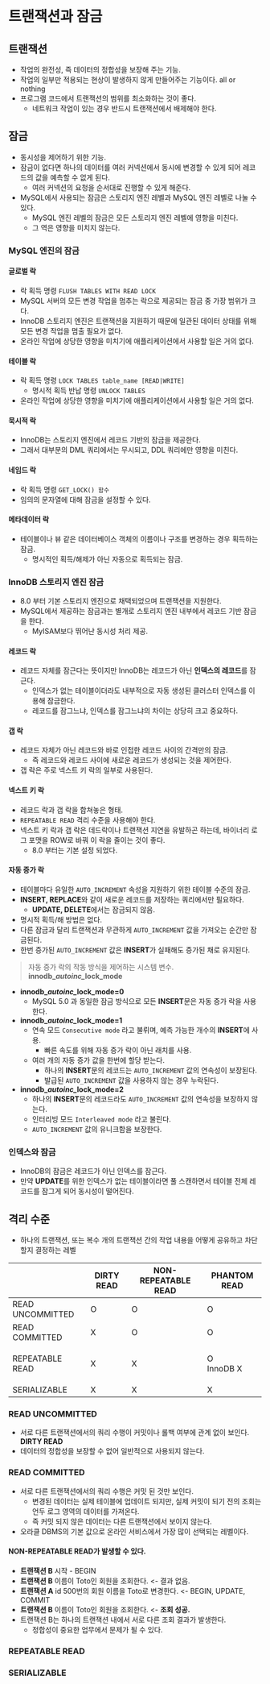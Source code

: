 # 트랜잭션과 잠금

## 트랜잭션

* 작업의 완전성, 즉 데이터의 정합성을 보장해 주는 기능.
* 작업의 일부만 적용되는 현상이 발생하지 않게 만들어주는 기능이다. all or nothing
* 프로그램 코드에서 트랜잭션의 범위를 최소화하는 것이 좋다.
  * 네트워크 작업이 있는 경우 반드시 트랜잭션에서 배제해야 한다.

## 잠금

* 동시성을 제어하기 위한 기능.
* 잠금이 없다면 하나의 데이터를 여러 커넥션에서 동시에 변경할 수 있게 되어 레코드의 값을 예측할 수 없게 된다.
  * 여러 커넥션의 요청을 순서대로 진행할 수 있게 해준다.
* MySQL에서 사용되는 잠금은 스토리지 엔진 레벨과 MySQL 엔진 레벨로 나눌 수 있다.
  * MySQL 엔진 레벨의 잠금은 모든 스토리지 엔진 레벨에 영향을 미친다.
  * 그 역은 영향을 미치지 않는다.

### MySQL 엔진의 잠금

#### 글로벌 락

* 락 획득 명령 `FLUSH TABLES WITH READ LOCK`&#x20;
* MySQL 서버의 모든 변경 작업을 멈추는 락으로 제공되는 잠금 중 가장 범위가 크다.
* InnoDB 스토리지 엔진은 트랜잭션을 지원하기 때문에 일관된 데이터 상태를 위해 모든 변경 작업을 멈출 필요가 없다.
* 온라인 작업에 상당한 영향을 미치기에 애플리케이션에서 사용할 일은 거의 없다.

#### 테이블 락

* 락 획득 명령 `LOCK TABLES table_name [READ|WRITE]`
  * 명시적 획득 반납 명령 `UNLOCK TABLES`
* 온라인 작업에 상당한 영향을 미치기에 애플리케이션에서 사용할 일은 거의 없다.

#### 묵시적 락

* InnoDB는 스토리지 엔진에서 레코드 기반의 잠금을 제공한다.
* 그래서 대부분의 DML 쿼리에서는 무시되고, DDL 쿼리에만 영향을 미친다.

#### 네임드 락

* 락 획득 명령 `GET_LOCK() 함수`
* 임의의 문자열에 대해 잠금을 설정할 수 있다.

#### 메타데이터 락

* 테이블이나 뷰 같은 데이터베이스 객체의 이름이나 구조를 변경하는 경우 획득하는 잠금.
  * 명시적인 획득/해제가 아닌 자동으로 획득되는 잠금.

### InnoDB 스토리지 엔진 잠금

* 8.0 부터 기본 스토리지 엔진으로 채택되었으며 트랜잭션을 지원한다.
* MySQL에서 제공하는 잠금과는 별개로 스토리지 엔진 내부에서 레코드 기반 잠금을 한다.
  * MyISAM보다 뛰어난 동시성 처리 제공.

#### 레코드 락

* 레코드 자체를 잠근다는 뜻이지만 InnoDB는 레코드가 아닌 **인덱스의 레코드**를 잠근다.
  * 인덱스가 없는 테이블이더라도 내부적으로 자동 생성된 클러스터 인덱스를 이용해 잠금한다.
  * 레코드를 잠그느냐, 인덱스를 잠그느냐의 차이는 상당히 크고 중요하다.

#### 갭 락

* 레코드 자체가 아닌 레코드와 바로 인접한 레코드 사이의 간격만의 잠금.
  * 즉 레코드와 레코드 사이에 새로운 레코드가 생성되는 것을 제어한다.
* 갭 락은 주로 넥스트 키 락의 일부로 사용된다.

#### 넥스트 키 락

* 레코드 락과 갭 락을 합쳐놓은 형태.
* `REPEATABLE READ` 격리 수준을 사용해야 한다.
* 넥스트 키 락과 갭 락은 데드락이나 트랜잭션 지연을 유발하곤 하는데, 바이너리 로그 포맷을 ROW로 바꿔 이 락을 줄이는 것이 좋다.
  * 8.0 부터는 기본 설정 되었다.

#### 자동 증가 락&#x20;

* 테이블마다 유일한 `AUTO_INCREMENT` 속성을 지원하기 위한 테이블 수준의 잠금.
* **INSERT, REPLACE**와 같이 새로운 레코드를 저장하는 쿼리에서만 필요하다.
  * **UPDATE, DELETE**에서는 잠금되지 않음.
* 명시적 획득/해 방법은 없다.
* 다른 잠금과 달리 트랜잭션과 무관하게 `AUTO_INCREMENT` 값을 가져오는 순간만 잠금된다.
* 한번 증가된 `AUTO_INCREMENT` 값은 **INSERT**가 실패해도 증가된 채로 유지된다.

> 자동 증가 락의 작동 방식을 제어하는 시스템 변수. **innodb\_**_**autoinc\_**_**lock\_mode**&#x20;

* **innodb\_**_**autoinc\_**_**lock\_mode=0**
  * MySQL 5.0 과 동일한 잠금 방식으로 모든 **INSERT**문은 자동 증가 락을 사용한다.
* **innodb\_**_**autoinc\_**_**lock\_mode=1**
  * 연속 모드 `Consecutive mode` 라고 불뤼며, 예측 가능한 개수의 **INSERT**에 사용.
    * 빠른 속도를 위해 자동 증가 락이 아닌 래치를 사용.
  * 여러 개의 자동 증가 값을 한번에 할당 받는다.
    * 하나의 **INSERT**문의 레코드는 `AUTO_INCREMENT` 값의 연속성이 보장된다.
    * 발급된 `AUTO_INCREMENT` 값을 사용하지 않는 경우 누락된다.
* **innodb\_**_**autoinc\_**_**lock\_mode=2**
  * 하나의 **INSERT**문의 레코드라도 `AUTO_INCREMENT` 값의 연속성을 보장하지 않는다.
  * 인터리빙 모드 `Interleaved mode` 라고 불린다.
  * `AUTO_INCREMENT` 값의 유니크함을 보장한다.

### 인덱스와 잠금

* InnoDB의 잠금은 레코드가 아닌 인덱스를 잠근다.
* 만약 **UPDATE**를 위한 인덱스가 없는 테이블이라면 풀 스캔하면서 테이블 전체 레코드를 잠그게 되어 동시성이 떨어진다.

## 격리 수준

* 하나의 트랜잭션, 또는 복수 개의 트랜잭션 간의 작업 내용을 어떻게 공유하고 차단할지 결정하는 레벨

|                  | DIRTY READ | NON-REPEATABLE READ | PHANTOM READ         |
| ---------------- | ---------- | ------------------- | -------------------- |
| READ UNCOMMITTED | O          | O                   | O                    |
| READ COMMITTED   | X          | O                   | O                    |
| REPEATABLE READ  | X          | X                   | <p>O<br>InnoDB X</p> |
| SERIALIZABLE     | X          | X                   | X                    |

### READ UNCOMMITTED

* 서로 다른 트랜잭션에서의 쿼리 수행이 커밋이나 롤백 여부에 관계 없이 보인다. **DIRTY READ**
* 데이터의 정합성을 보장할 수 없어 일반적으로 사용되지 않는다.

### READ COMMITTED

* 서로 다른 트랜잭션에서의 쿼리 수행은 커밋 된 것만 보인다.
  * 변경된 데이터는 실제 테이블에 업데이트 되지만, 실제 커밋이 되기 전의 조회는 언두 로그 영역의 데이터를 가져온다.
  * 즉 커밋 되지 않은 데이터는 다른 트랜잭션에서 보이지 않는다.
* 오라클 DBMS의 기본 값으로 온라인 서비스에서 가장 많이 선택되는 레벨이다.

#### **NON-REPEATABLE READ**가 발생할 수 있다.

* **트랜잭션 B** 시작 - BEGIN
* **트랜잭션 B** 이름이 Toto인 회원을 조회한다. <- 결과 없음.
* **트랜잭션 A** id 500번의 회원 이름을 Toto로 변경한다. <- BEGIN, UPDATE, COMMIT
* **트랜잭션 B** 이름이 Toto인 회원을 조회한다. <- **조회 성공.**
* 트랜잭션 B는 하나의 트랜잭션 내에서 서로 다른 조회 결과가 발생한다.
  * 정합성이 중요한 업무에서 문제가 될 수 있다.

### REPEATABLE READ

### SERIALIZABLE
